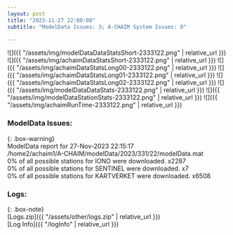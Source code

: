 ```yaml
---
layout: post
title: "2023-11-27 22:00:00"
subtitle: "ModelData Issues: 3; A-CHAIM System Issues: 0"

---
```


![]({{ "/assets/img/modelDataDataStatsShort-2333122.png" | relative_url }})
![]({{ "/assets/img/achaimDataStatsShort-2333122.png" | relative_url }})
![]({{ "/assets/img/achaimDataStatsLong00-2333122.png" | relative_url }})
![]({{ "/assets/img/achaimDataStatsLong01-2333122.png" | relative_url }})
![]({{ "/assets/img/achaimDataStatsLong02-2333122.png" | relative_url }})
![]({{ "/assets/img/modelDataDataStats-2333122.png" | relative_url }})
![]({{ "/assets/img/modelDataStationStats-2333122.png" | relative_url }})
![]({{ "/assets/img/achaimRunTime-2333122.png" | relative_url }})


### ModelData Issues:  
  
{: .box-warning}  
 ModelData report for 27-Nov-2023 22:15:17   
 /home2/achaim1/A-CHAIM/modelData/2023/331/22/modelData.mat   
 0% of all possible stations for IONO were downloaded. x2287   
 0% of all possible stations for SENTINEL were downloaded. x7   
 0% of all possible stations for KARTVERKET were downloaded. x6508   
  


### Logs:  
  
{: .box-note}  
[Logs.zip]({{ "/assets/other/logs.zip" | relative_url }})  
[Log Info]({{ "/logInfo" | relative_url }})  
